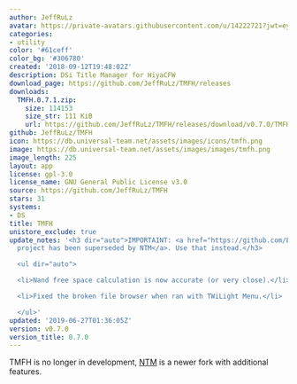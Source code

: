 ```yaml
---
author: JeffRuLz
avatar: https://private-avatars.githubusercontent.com/u/14222721?jwt=eyJhbGciOiJIUzI1NiIsInR5cCI6IkpXVCJ9.eyJpc3MiOiJnaXRodWIuY29tIiwiYXVkIjoicmF3LmdpdGh1YnVzZXJjb250ZW50LmNvbSIsImtleSI6ImtleTEiLCJleHAiOjE3MzQ2NzYzODAsIm5iZiI6MTczNDY3NTE4MCwicGF0aCI6Ii91LzE0MjIyNzIxIn0.i4zmBfL6iIMqVq024sdJMUFuC2zXZbFTeiyzXbYzvMc&v=4
categories:
- utility
color: '#61ceff'
color_bg: '#306780'
created: '2018-09-12T19:48:02Z'
description: DSi Title Manager for HiyaCFW
download_page: https://github.com/JeffRuLz/TMFH/releases
downloads:
  TMFH.0.7.1.zip:
    size: 114153
    size_str: 111 KiB
    url: https://github.com/JeffRuLz/TMFH/releases/download/v0.7.0/TMFH.0.7.1.zip
github: JeffRuLz/TMFH
icon: https://db.universal-team.net/assets/images/icons/tmfh.png
image: https://db.universal-team.net/assets/images/images/tmfh.png
image_length: 225
layout: app
license: gpl-3.0
license_name: GNU General Public License v3.0
source: https://github.com/JeffRuLz/TMFH
stars: 31
systems:
- DS
title: TMFH
unistore_exclude: true
update_notes: '<h3 dir="auto">IMPORTAINT: <a href="https://github.com/Epicpkmn11/NTM">This
  project has been superseded by NTM</a>. Use that instead.</h3>

  <ul dir="auto">

  <li>Nand free space calculation is now accurate (or very close).</li>

  <li>Fixed the broken file browser when ran with TWiLight Menu.</li>

  </ul>'
updated: '2019-06-27T01:36:05Z'
version: v0.7.0
version_title: 0.7.0
---
```

TMFH is no longer in development, [NTM](/ds/NTM) is a newer fork with additional features.